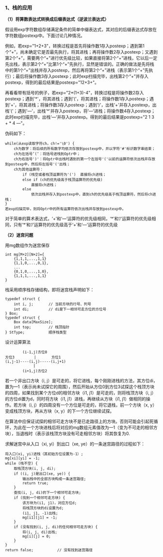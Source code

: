 ### 1、栈的应用

**（1）将算数表达式转换成后缀表达式（逆波兰表达式）**

假设用exp字符数组存储满足条件的简单中缀表达式，其对应的后缀表达式存放在字符数组postexp中。下面讨论几种情况。

例如，若exp="1+2+3"，转换过程是首先将操作数1存入postexp；遇到第1个“+”，尚未确定它是否最先执行，将其进栈；再将操作数2存入postexp；又遇到第2个“+”，需要两个“+”进行优先级比较，如果直接将第2个“+”进栈，它以后一定先出栈，表示第2个“+”比第1个“+”先执行，显然是错误的。正确的做法是先将栈中的第1个“+”出栈并存入postexp，然后再将第2个“+”进栈（表示第1个“+”先执行）；最后将操作数3存入postexp；此时exp扫描完毕，出栈第2个“+”并存入postexp，得到的最后结果是postexp="12+3+"。

再看看带有括号的例子，若exp="2*(1+3)-4"，转换过程是将操作数2存入postexp；遇到'\*'，将其进栈；遇到'('，将其进栈；将操作数1存入postexp；遇到'+'，将其进栈；将操作数3存入postexp；遇到')'，出栈'+'并存入postexp，出栈'('；遇到'—'，出栈'\*'并存入postexp，将‘—’进栈；将操作数4存入postexp；此时exp扫描完毕，出栈‘—’并存入postexp。得到的最后结果是postexp="2 1 3 + * 4 —"。

伪码如下：

```
while(从exp读取字符ch，ch!='\0') {
	ch为数字：将后续的所有数字均依次存放到postexp中，并以字符'#'标识数字串结束；
	ch为左括号’(‘：将括号进栈到Optr中；
	ch为右括号')'：将Optr中出栈时遇到的第一个左括号'('以前的运算符依次出栈并存放到postexp中，然后将左括号'('出栈；
	ch为其他运算符：
		if (栈空或者栈顶运算符为'(')	直接将ch进栈；
		else if (ch的优先级高于栈顶运算符的优先级)
			直接将ch进栈；
		else
			依次出栈并存入到postexp中，直到ch的优先级高于栈顶运算符，然后将ch进栈；
}
若exp扫描完毕，则将Optr中的所有运算符依次出栈并存放到postexp中。
```

对于简单的算术表达式，‘+’和‘—’运算符的优先级相同，‘\*’和‘/’运算符的优先级相同，只有‘*’和‘/’运算符的优先级高于‘+’和‘—’运算符的优先级



**（2）迷宫问题**

用mg数组作为迷宫保存

```
int mg[M+2][N+2]={
	{1,1,1,...,1,1}
	{1,1,0,...,0,1},
	...
	{0,1,0,...,1,0},
	{1,1,1,...,1,1}
}
```

栈采用顺序栈存储结构，即将迷宫栈声明如下：

```
typedef struct {
	int i, j;		// 当前方块的行号、列号
	int di;			// di是下一相邻可走方位的方位号
} Box;
typedef struct {
	Box data[MaxSize];
	int top;		// 栈顶指针
} StType;			顺序栈类型
```

设计运算算法

```
		(i-1,j)方位0
方位3			|		方位1
(i,j-1)----(i,j)-----(i,j+1)
			 |
		(i+1,j)方位2
```

若一个非出口方块（i, j）是可走的，将它进栈，每个刚刚进栈的方法，其方位di，置为—1（表示尚未试探它的周围），然后开始从方位0到方位3试探这个栈顶方块的四周，如果找到某个方位d的相邻方块（i1, j1）是可走的，则将栈顶方块（i, j）的方位di置为d，同时将方块（i1, j1）进栈，再继续从方块（i1, j1）做相同的操作。若方块（i, j）的四周没有一个方位是可走的，将它退栈，前一个方块（x, y）变成栈顶方块，再从方块（x, y）的下一个方位继续试探。

在算法中应保证试探的相邻可走方块不是已走路径上的方块。否则可能会引起死循环，为此在一个方块进栈后将对应的mg数组元素值改为—1（变为不可走的相邻方块），当退栈时（表示该栈顶方块没有可走相邻方块）将其恢复为0.

求解迷宫中从入口（xi, yi）到出口（xe, ye）的一条迷宫路径的过程如下：

```
将入口(xi, yi)进栈（其初始方位设置为-1）;
mg[xi][yi] = -1;
while (栈不空) {
	取栈顶方块(i, j, di);
	if ((i, j)是出口(xe, ye)) {
		输出栈中的全部方块构成一条迷宫路径;
		return true;
	}
	查找(i, j, di)的下一个相邻可走方块;
	if (找到一个相邻可走方块) {
		该方块为(i1, j1)，对应方位d;
		将栈顶方块的di设置为d;
		(i1, j1, -1)出栈;
		mg[i1][j1] = -1;
	}
	if (没有找到(i, j, di)的任何相邻可走方块) {
		将(i, j, di)出栈;
		mg[i][j] = 0;
	}
}
return false;			// 没有找到迷宫路径
```

